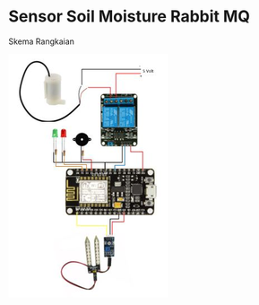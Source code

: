 # Sensor Soil Moisture Rabbit MQ
Skema Rangkaian

![alt text](https://github.com/achlisdjafar/soilmoisture/blob/main/skemasoil.JPG)
